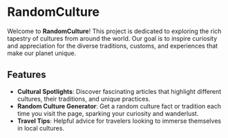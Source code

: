 # RandomCulture

Welcome to **RandomCulture**! This project is dedicated to exploring the rich tapestry of cultures from around the world. Our goal is to inspire curiosity and appreciation for the diverse traditions, customs, and experiences that make our planet unique.

## Features
- **Cultural Spotlights**: Discover fascinating articles that highlight different cultures, their traditions, and unique practices.
- **Random Culture Generator**: Get a random culture fact or tradition each time you visit the page, sparking your curiosity and wanderlust.
- **Travel Tips**: Helpful advice for travelers looking to immerse themselves in local cultures.
